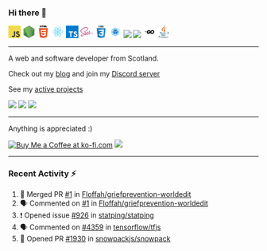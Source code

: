 ### Hi there 👋

<img src="https://raw.githubusercontent.com/github/explore/80688e429a7d4ef2fca1e82350fe8e3517d3494d/topics/javascript/javascript.png" height="25"/>  <img src="https://raw.githubusercontent.com/github/explore/80688e429a7d4ef2fca1e82350fe8e3517d3494d/topics/nodejs/nodejs.png" height="25"/>  <img src="https://raw.githubusercontent.com/github/explore/80688e429a7d4ef2fca1e82350fe8e3517d3494d/topics/html/html.png" height="25"/>  <img src="https://raw.githubusercontent.com/github/explore/80688e429a7d4ef2fca1e82350fe8e3517d3494d/topics/react/react.png" height="25"/>  <img src="https://raw.githubusercontent.com/github/explore/80688e429a7d4ef2fca1e82350fe8e3517d3494d/topics/typescript/typescript.png" height="25"/>  <img src="https://raw.githubusercontent.com/github/explore/80688e429a7d4ef2fca1e82350fe8e3517d3494d/topics/sass/sass.png" height="25"/>  <img src="https://raw.githubusercontent.com/github/explore/80688e429a7d4ef2fca1e82350fe8e3517d3494d/topics/css/css.png" height="25"/>  <img src="https://raw.githubusercontent.com/github/explore/80688e429a7d4ef2fca1e82350fe8e3517d3494d/topics/webpack/webpack.png" height="25"/>  <img src="https://avatars0.githubusercontent.com/u/20165699?s=200&v=4" height="25"/>  <img src="https://avatars1.githubusercontent.com/u/12101536?s=200&v=4" height="25"/>
<img src="https://raw.githubusercontent.com/github/explore/80688e429a7d4ef2fca1e82350fe8e3517d3494d/topics/go/go.png" height="25"/>
<img src="https://raw.githubusercontent.com/github/explore/80688e429a7d4ef2fca1e82350fe8e3517d3494d/topics/java/java.png" height="25"/>

---

A web and software developer from Scotland.

Check out my [blog](https://blog.floffah.dev) and join my [Discord server](https://discord.gg/bc8Y2y9)

See my [active projects](readme.md)

<img src="https://github-readme-stats.vercel.app/api?username=floffah&count_private=true&show_icons=true&theme=dark" height="150"/> <img src="https://github-readme-stats.vercel.app/api/top-langs/?username=floffah&layout=compact&theme=dark" height="150"/>
<img src="https://github-profile-trophy.vercel.app/?username=floffah&theme=onedark"/>

---
Anything is appreciated :)

<a href='https://ko-fi.com/V7V1104TP' target='_blank'><img height='36' style='border:0px;height:36px;' src='https://cdn.ko-fi.com/cdn/kofi1.png?v=2' border='0' alt='Buy Me a Coffee at ko-fi.com' /></a>
<a href="https://www.buymeacoffee.com/floffah"><img height='36' src="https://img.buymeacoffee.com/button-api/?text=Buy me a cup of tea&emoji=🍵&slug=floffah&button_colour=5F7FFF&font_colour=ffffff&font_family=Cookie&outline_colour=000000&coffee_colour=FFDD00"></a>

---
### Recent Activity ⚡
<!--START_SECTION:activity-->
1. 🎉 Merged PR [#1](https://github.com/Floffah/griefprevention-worldedit/pull/1) in [Floffah/griefprevention-worldedit](https://github.com/Floffah/griefprevention-worldedit)
2. 🗣 Commented on [#1](https://github.com/Floffah/griefprevention-worldedit/issues/1) in [Floffah/griefprevention-worldedit](https://github.com/Floffah/griefprevention-worldedit)
3. ❗️ Opened issue [#926](https://github.com/statping/statping/issues/926) in [statping/statping](https://github.com/statping/statping)
4. 🗣 Commented on [#4359](https://github.com/tensorflow/tfjs/issues/4359) in [tensorflow/tfjs](https://github.com/tensorflow/tfjs)
5. 💪 Opened PR [#1930](https://github.com/snowpackjs/snowpack/pull/1930) in [snowpackjs/snowpack](https://github.com/snowpackjs/snowpack)
<!--END_SECTION:activity-->
